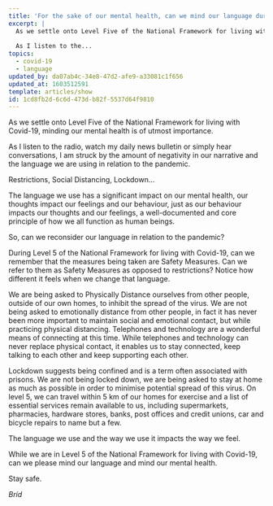 ```yaml
---
title: 'For the sake of our mental health, can we mind our language during the pandemic?'
excerpt: |
  As we settle onto Level Five of the National Framework for living with Covid-19, minding our mental health is of utmost importance.
  
  As I listen to the...
topics:
  - covid-19
  - language
updated_by: da07ab4c-34e8-47d2-afe9-a33081c1f656
updated_at: 1603512591
template: articles/show
id: 1cd8fb2d-6c6d-473d-b82f-5537d64f9810
---
```

As we settle onto Level Five of the National Framework for living with Covid-19, minding our mental health is of utmost importance.

As I listen to the radio, watch my daily news bulletin or simply hear conversations, I am struck by the amount of negativity in our narrative and the language we are using in relation to the pandemic.

Restrictions, Social Distancing, Lockdown...

The language we use has a significant impact on our mental health, our thoughts impact our feelings and our behaviour, just as our behaviour impacts our thoughts and our feelings, a well-documented and core principle of how we all function as human beings.

So, can we reconsider our language in relation to the pandemic?

During Level 5 of the National Framework for living with Covid-19, can we remember that the measures being taken are Safety Measures. Can we refer to them as Safety Measures as opposed to restrictions? Notice how different it feels when we change that language.

We are being asked to Physically Distance ourselves from other people, outside of our own homes, to inhibit the spread of the virus. We are not being asked to emotionally distance from other people, in fact it has never been more important to maintain social and emotional contact, but while practicing physical distancing. Telephones and technology are a wonderful means of connecting at this time. While telephones and technology can never replace physical contact, it enables us to stay connected, keep talking to each other and keep supporting each other.

Lockdown suggests being confined and is a term often associated with prisons. We are not being locked down, we are being asked to stay at home as much as possible in order to minimise potential spread of this virus. On level 5, we can travel within 5 km of our homes for exercise and a list of essential services remain available to us, including supermarkets, pharmacies, hardware stores, banks, post offices and credit unions, car and bicycle repairs to name but a few.

The language we use and the way we use it impacts the way we feel.

While we are in Level 5 of the National Framework for living with Covid-19, can we please mind our language and mind our mental health.

Stay safe.

_Bríd_